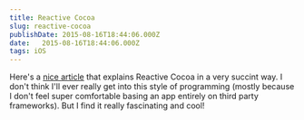 ```yaml
---
title: Reactive Cocoa
slug: reactive-cocoa
publishDate: 2015-08-16T18:44:06.000Z
date:   2015-08-16T18:44:06.000Z
tags: iOS
---
```


Here's a [nice article](http://nomothetis.svbtle.com/an-introduction-to-reactivecocoa) that explains Reactive Cocoa in a very succint way. I don't think I'll ever really get into this style of programming (mostly because I don't feel super comfortable basing an app entirely on third party frameworks). But I find it really fascinating and cool!
